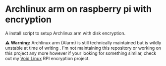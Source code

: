 # Archlinux arm on raspberry pi with encryption

A install script to setup Archlinux arm with disk encryption.

⚠️ **Warning:**
Archlinux arm (Alarm) is still technically maintained but is wildly unstable at time of writing . I'm not maintaining this repository or working on this project any more however if your looking for something similar, check out my [Void Linux](https://github.com/CapinAhab/rpi-void-linux-encrypt) RPI encryption project.
